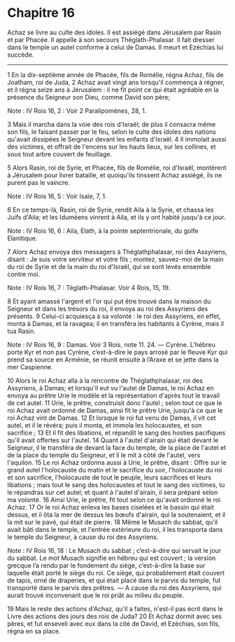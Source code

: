 # Chapitre 16

Achaz se livre au culte des idoles.
Il est assiégé dans Jérusalem par Rasin et par Phacée.
Il appelle à son secours Théglath-Phalasar.
Il fait dresser dans le temple un autel conforme à celui de Damas.
Il meurt et Ezéchias lui succède.

***

1 En la dix-septième année de Phacée, fils de Romélie, régna Achaz, fils de Joatham, roi de Juda, 2 Achaz avait vingt ans lorsqu'il commença à régner, et il régna seize ans à Jérusalem : il ne fit point ce qui était agréable en la présence du Seigneur son Dieu, comme David son père;

<span class="bible-note">Note : </span> IV Rois 16, 2 : Voir 2 Paralipomènes, 28, 1.

3 Mais il marcha dans la voie des rois d'Israël; de plus il consacra même son fils, le faisant passer par le feu, selon le culte des idoles des nations qu'avait dissipées le Seigneur devant les enfants d'Israël. 4 Il immolait aussi des victimes, et offrait de l'encens sur les hauts lieux, sur les collines, et sous tout arbre couvert de feuillage.


5 Alors Rasin, roi de Syrie, et Phacée, fils de Romélie, roi d'Israël, montèrent à Jérusalem pour livrer bataille, et quoiqu'ils tinssent Achaz assiégé, ils ne purent pas le vaincre.

<span class="bible-note">Note : </span> IV Rois 16, 5 : Voir Isaïe, 7, 1.

6 En ce temps-là, Rasin, roi de Syrie, rendit Aila à la Syrie, et chassa les Juifs d'Aila; et les Iduméens vinrent à Aila, et ils y ont habité jusqu'à ce jour.

<span class="bible-note">Note : </span> IV Rois 16, 6 : Aila, Elath, à la pointe septentrionale, du golfe Elanitique.

7 Alors Achaz envoya des messagers à Théglathphalasar, roi des Assyriens, disant : Je suis votre serviteur et votre fils ; montez, sauvez-moi de la main du roi de Syrie et de la main du roi d'Israël, qui se sont levés ensemble contre moi.

<span class="bible-note">Note : </span> IV Rois 16, 7 : Téglath-Phalasar. Voir 4 Rois, 15, 19.

8 Et ayant amassé l'argent et l'or qui put être trouvé dans la maison du Seigneur et dans les trésors du roi, il envoya au roi des Assyriens des présents. 9 Celui-ci acquiesça à sa volonté : le roi des Assyriens, en effet, monta à Damas, et la ravagea; il en transféra les habitants à Cyrène, mais il tua Rasin.

<span class="bible-note">Note : </span> IV Rois 16, 9 : Damas. Voir 3 Rois, note 11. 24. ― Cyrène. L’hébreu porte Kyr et non pas Cyrène, c’est-à-dire le pays arrosé par le fleuve Kyr qui prend sa source en Arménie, se réunit ensuite à l’Araxe et se jette dans la mer Caspienne.


10 Alors le roi Achaz alla à la rencontre de Théglathphalasar, roi des Assyriens, à Damas; et lorsqu'il eut vu l'autel de Damas, le roi Achaz en envoya au prêtre Urie le modèle et la représentation d'après tout le travail de cet autel. 11 Urie, le prêtre, construisit donc l'autel ; selon tout ce que le roi Achaz avait ordonné de Damas, ainsi fit le prêtre Urie, jusqu'à ce que le roi Achaz vint de Damas. 12 Et lorsque le roi fut venu de Damas, il vit cet autel, et il le révéra; puis il monta, et immola les holocaustes, et son sacrifice ; 13 Et il fit des libations, et répandit le sang des hosties pacifiques qu'il avait offertes sur l'autel. 14 Quant à l'autel d'airain qui était devant le Seigneur, il le transféra de devant la face du temple, de la place de l'autel et de la place du temple du Seigneur, et il le mit à côté de l'autel, vers l'aquilon. 15 Le roi Achaz ordonna aussi à Urie, le prêtre, disant : Offre sur le grand autel l'holocauste du matin et le sacrifice du soir, l'holocauste du roi et son sacrifice,
l'holocauste de tout le peuple, leurs sacrifices et leurs libations ; mais tout le sang des holocaustes et tout le sang des victimes, tu le répandras sur cet autel; et quant à l'autel d'airain, il sera préparé selon ma volonté. 16 Ainsi Urie, le prêtre, fit tout selon ce qu'avait ordonné le roi Achaz. 17 Or le roi Achaz enleva les bases ciselées et le bassin qui était dessus, et il ôta la mer de dessus les bœufs d'airain, qui la soutenaient, et il la mit sur le pavé, qui était de pierre. 18 Même le Musach du sabbat, qu'il avait bâti dans le temple, et l'entrée extérieure du roi, il les transporta dans le temple du Seigneur, à cause du roi des Assyriens.

<span class="bible-note">Note : </span> IV Rois 16, 18 : Le Musach du sabbat ; c’est-à-dire qui servait le jour du sabbat. Le mot Musach signifie en hébreu qui est couvert ; la version grecque l’a rendu par le fondement du siège, c’est-à-dire la base sur laquelle était porté le siège du roi. Ce siège, qui probablement était couvert de tapis, orné de draperies, et qui était placé dans le parvis du temple, fut transporté dans le parvis des prêtres. ― A cause du roi des Assyriens, qui aurait trouvé inconvenant que le roi priât au milieu du peuple.


19 Mais le reste des actions d'Achaz, qu'il a faites, n'est-il pas écrit dans le Livre des actions des jours des rois de Juda? 20 Et Achaz dormit avec ses pères, et fut enseveli avec eux dans la cité de David, et Ezéchias, son fils, régna en sa place.

